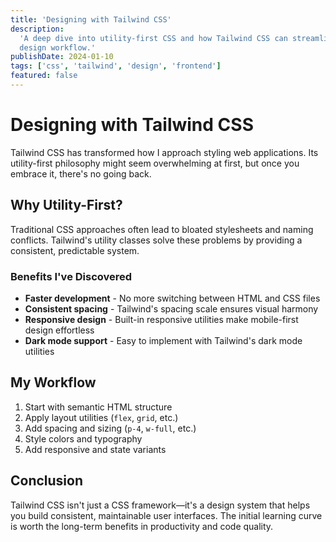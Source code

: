 ```yaml
---
title: 'Designing with Tailwind CSS'
description:
  'A deep dive into utility-first CSS and how Tailwind CSS can streamline your
  design workflow.'
publishDate: 2024-01-10
tags: ['css', 'tailwind', 'design', 'frontend']
featured: false
---
```


# Designing with Tailwind CSS

Tailwind CSS has transformed how I approach styling web applications. Its
utility-first philosophy might seem overwhelming at first, but once you embrace
it, there's no going back.

## Why Utility-First?

Traditional CSS approaches often lead to bloated stylesheets and naming
conflicts. Tailwind's utility classes solve these problems by providing a
consistent, predictable system.

### Benefits I've Discovered

- **Faster development** - No more switching between HTML and CSS files
- **Consistent spacing** - Tailwind's spacing scale ensures visual harmony
- **Responsive design** - Built-in responsive utilities make mobile-first design
  effortless
- **Dark mode support** - Easy to implement with Tailwind's dark mode utilities

## My Workflow

1. Start with semantic HTML structure
2. Apply layout utilities (`flex`, `grid`, etc.)
3. Add spacing and sizing (`p-4`, `w-full`, etc.)
4. Style colors and typography
5. Add responsive and state variants

## Conclusion

Tailwind CSS isn't just a CSS framework—it's a design system that helps you
build consistent, maintainable user interfaces. The initial learning curve is
worth the long-term benefits in productivity and code quality.
